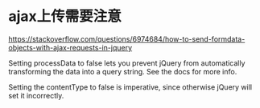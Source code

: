 # ajax上传需要注意
https://stackoverflow.com/questions/6974684/how-to-send-formdata-objects-with-ajax-requests-in-jquery

Setting processData to false lets you prevent jQuery from automatically transforming the data into a query string. See the docs for more info.

Setting the contentType to false is imperative, since otherwise jQuery will set it incorrectly.